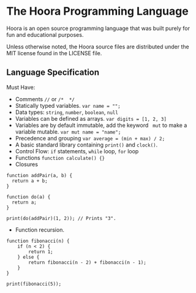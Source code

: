 # The Hoora Programming Language

Hoora is an open source programming language that was built purely for fun and educational purposes.

Unless otherwise noted, the Hoora source files are distributed under the
MIT license found in the LICENSE file.


## Language Specification
Must Have:
- Comments `//` or `/*  */`
- Statically typed variables. `var name = "";`
- Data types: `string`, `number`, `boolean`, `null`
- Variables can be defined as arrays. `var digits = [1, 2, 3]`
- Variables are by default immutable, add the keyword ` mut` to make a variable mutable. `var mut name = "name";`
- Precedence and grouping `var average = (min + max) / 2;`
- A basic standard library containing `print()` and `clock()`.
- Control Flow: `if` statements, `while` loop, `for` loop
- Functions `function calculate() {}`
- Closures
```
function addPair(a, b) {
  return a + b;
}

function do(a) {
  return a;
}

print(do(addPair)(1, 2)); // Prints "3".
```
- Function recursion.
```
function fibonacci(n) {
    if (n < 2) {
        return 1;
    } else {
        return fibonacci(n - 2) + fibonacci(n - 1);
    }
}

print(fibonacci(5));
```


